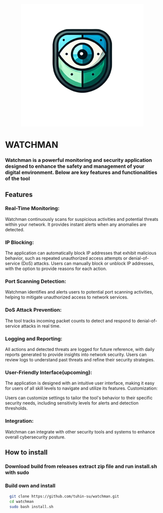 <p align="center">
  <img src="https://github.com/tuhin-su/watchman/blob/main/icon/icon.png" alt="Application Icon" width="400"/>
</p>

# WATCHMAN
### Watchman is a powerful monitoring and security application designed to enhance the safety and management of your digital environment. Below are key features and functionalities of the tool
## Features
### Real-Time Monitoring:

Watchman continuously scans for suspicious activities and potential threats within your network.
It provides instant alerts when any anomalies are detected.

### IP Blocking:

The application can automatically block IP addresses that exhibit malicious behavior, such as repeated unauthorized access attempts or denial-of-service (DoS) attacks.
Users can manually block or unblock IP addresses, with the option to provide reasons for each action.

### Port Scanning Detection:

Watchman identifies and alerts users to potential port scanning activities, helping to mitigate unauthorized access to network services.

### DoS Attack Prevention:

The tool tracks incoming packet counts to detect and respond to denial-of-service attacks in real time.
### Logging and Reporting:

All actions and detected threats are logged for future reference, with daily reports generated to provide insights into network security.
Users can review logs to understand past threats and refine their security strategies.
### User-Friendly Interface(upcoming):

The application is designed with an intuitive user interface, making it easy for users of all skill levels to navigate and utilize its features.
Customization:

Users can customize settings to tailor the tool's behavior to their specific security needs, including sensitivity levels for alerts and detection thresholds.
### Integration:

Watchman can integrate with other security tools and systems to enhance overall cybersecurity posture.


## How to install
### Download build from releases extract zip file and run install.sh with sudo
### Build own and install
```bash
  git clone https://github.com/tuhin-su/watchman.git
  cd watchman
  sudo bash install.sh
```